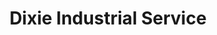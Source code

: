 ---
title: "Dixie Industrial Service"
url: /chattanooga/dixie-industrial-service/
shop: Baustoffe
---